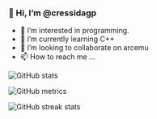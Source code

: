 ### 👋 Hi, I’m @cressidagp

- 👀 I’m interested in programming.
- 🌱 I’m currently learning C++
- 💞️ I’m looking to collaborate on arcemu
- 📫 How to reach me ...

<!---
cressidagp/cressidagp is a ✨ special ✨ repository because its `README.md` (this file) appears on your GitHub profile.
You can click the Preview link to take a look at your changes.
--->

![GitHub stats](https://github-readme-stats.vercel.app/api?username=cressidagp&show_icons=true&theme=dark)

![GitHub metrics](https://metrics.lecoq.io/cressidagp)

![GitHub streak stats](https://github-readme-streak-stats.herokuapp.com/?user=cressidagp)